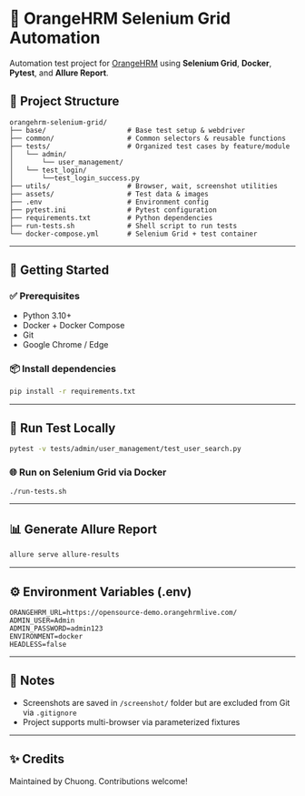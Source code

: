 # 🧪 OrangeHRM Selenium Grid Automation

Automation test project for [OrangeHRM](https://opensource-demo.orangehrmlive.com/) using **Selenium Grid**, **Docker**, **Pytest**, and **Allure Report**.

## 📁 Project Structure

```
orangehrm-selenium-grid/
├── base/                    # Base test setup & webdriver
├── common/                  # Common selectors & reusable functions
├── tests/                   # Organized test cases by feature/module
│   └── admin/
│       └── user_management/
│   └── test_login/
│       └──test_login_success.py
├── utils/                   # Browser, wait, screenshot utilities
├── assets/                  # Test data & images
├── .env                     # Environment config
├── pytest.ini               # Pytest configuration
├── requirements.txt         # Python dependencies
├── run-tests.sh             # Shell script to run tests
└── docker-compose.yml       # Selenium Grid + test container
```

---

## 🚀 Getting Started

### ✅ Prerequisites

- Python 3.10+
- Docker + Docker Compose
- Git
- Google Chrome / Edge

### 📦 Install dependencies

```bash
pip install -r requirements.txt
```

---

## 🧪 Run Test Locally

```bash
pytest -v tests/admin/user_management/test_user_search.py
```

### 🌐 Run on Selenium Grid via Docker

```bash
./run-tests.sh
```

---

## 📊 Generate Allure Report

```bash
allure serve allure-results
```

---

## ⚙️ Environment Variables (.env)

```env
ORANGEHRM_URL=https://opensource-demo.orangehrmlive.com/
ADMIN_USER=Admin
ADMIN_PASSWORD=admin123
ENVIRONMENT=docker
HEADLESS=false
```

---

## 📌 Notes

- Screenshots are saved in `/screenshot/` folder but are excluded from Git via `.gitignore`
- Project supports multi-browser via parameterized fixtures

---

## ✨ Credits

Maintained by Chuong. Contributions welcome!
